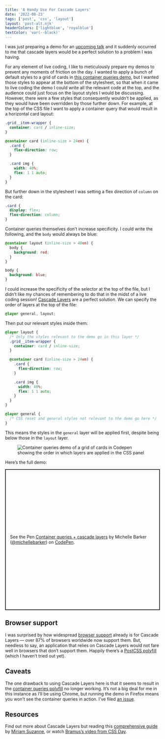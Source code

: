 ```yaml
---
title: 'A Handy Use For Cascade Layers'
date: '2022-08-23'
tags: ['post', 'css', 'layout']
layout: 'post-alt.njk'
headerColors: ['lightblue', 'royalblue']
textColor: 'var(--black)'
---
```


I was just preparing a demo for an [upcoming talk](https://smashingconf.com/freiburg-2022) and it suddenly occurred to me that cascade layers would be a perfect solution to a problem I was having.

For any element of live coding, I like to meticulously prepare my demos to prevent any moments of friction on the day. I wanted to apply a bunch of default styles to a grid of cards in [this container queries demo](https://codepen.io/michellebarker/pen/QWmPGqL), but I wanted those styles to appear at the bottom of the stylesheet, so that when it came to live coding the demo I could write all the relevant code at the top, and the audience could just focus on the layout styles I would be discussing. However, there were a few styles that consequently wouldn’t be applied, as they would have been overridden by those further down. For example, at the top of the CSS file I want to apply a container query that would result in a horizontal card layout:

```css
.grid__item-wrapper {
  container: card / inline-size;
}

@container card (inline-size > 24em) {
  .card {
    flex-direction: row;
  }

  .card img {
    width: 40%;
    flex: 1 1 auto;
  }
}
```

But further down in the stylesheet I was setting a flex direction of `column` on the card:

```css
.card {
  display: flex;
  flex-direction: column;
}
```

Container queries themselves don’t increase specificity. I could write the following, and the `body` would always be blue:

```css
@container layout (inline-size > 40em) {
  body {
    background: red;
  }
}

body {
  background: blue;
}
```

I could increase the specificity of the selector at the top of the file, but I didn’t like my chances of remembering to do that in the midst of a live coding session! [Cascade Layers]() are a perfect solution. We can specify the order of layers at the top of the file:

```css
@layer general, layout;
```

Then put our relevant styles inside them:

```css
@layer layout {
  /* Only the styles relevant to the demo go in this layer */
  .grid__item-wrapper {
    container: card / inline-size;
  }

  @container card (inline-size > 24em) {
    .card {
      flex-direction: row;
    }

    .card img {
      width: 40%;
      flex: 1 1 auto;
    }
  }
}

@layer general {
  /* CSS reset and general styles not relevant to the demo go here */
}
```

This means the styles in the `general` layer will be applied first, despite being below those in the `layout` layer.

<figure>
  <img src="/a-handy-use-for-cascade-layers.jpg" alt="Container queries demo of a grid of cards in Codepen showing the order in which layers are applied in the CSS panel">
</figure>

Here’s the full demo:

<p class="codepen" data-height="457.3125" data-default-tab="result" data-slug-hash="QWmPGqL" data-user="michellebarker" style="height: 457.3125px; box-sizing: border-box; display: flex; align-items: center; justify-content: center; border: 2px solid; margin: 1em 0; padding: 1em;">
  <span>See the Pen <a href="https://codepen.io/michellebarker/pen/QWmPGqL">
  Container queries + cascade layers</a> by Michelle Barker (<a href="https://codepen.io/michellebarker">@michellebarker</a>)
  on <a href="https://codepen.io">CodePen</a>.</span>
</p>
<script async src="https://cpwebassets.codepen.io/assets/embed/ei.js"></script>

## Browser support

I was surprised by how widespread [browser support](https://caniuse.com/?search=cascade%20layers) already is for Cascade Layers — over 87% of browsers worldwide now support them. But, needless to say, an application that relies on Cascade Layers would not fare well in browsers that don’t support them. Happily there’s a [PostCSS polyfill](https://www.oddbird.net/2022/06/21/cascade-layers-polyfill/) (which I haven’t tried out yet).

## Caveats

The one drawback to using Cascade Layers here is that it seems to result in the [container queries polyfill](https://github.com/GoogleChromeLabs/container-query-polyfill) no longer working. It’s not a big deal for me in this instance as I’ll be using Chrome, but running the demo in Firefox means you won’t see the container queries in action. I’ve filed [an issue](https://github.com/GoogleChromeLabs/container-query-polyfill/issues/46).

## Resources

Find out more about Cascade Layers but reading this [comprehensive guide](https://css-tricks.com/css-cascade-layers/) by [Miriam Suzanne](https://twitter.com/TerribleMia), or watch [Bramus’s video from CSS Day](https://www.youtube.com/watch?v=zEPXyqj7pEA).
